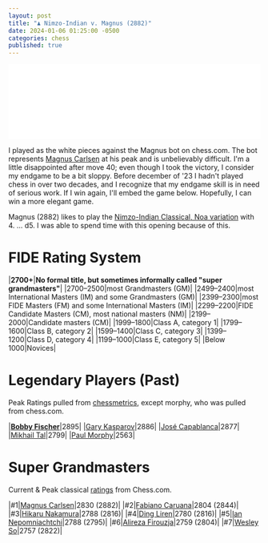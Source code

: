 ```yaml
---
layout: post
title: "♟️ Nimzo-Indian v. Magnus (2882)"
date: 2024-01-06 01:25:00 -0500
categories: chess
published: true
---
```


<!-- # The Opening -->

<!-- <iframe id="11387467" allowtransparency="true" frameborder="0" style="width:100%;border:none;" src="//www.chess.com/emboard?id=11387467"></iframe><script>window.addEventListener("message",e=>{e['data']&&"11387467"===e['data']['id']&&document.getElementById(`${e['data']['id']}`)&&(document.getElementById(`${e['data']['id']}`).style.height=`${e['data']['frameHeight']+30}px`)});</script> -->

<!-- <iframe id="11387489" allowtransparency="true" frameborder="0" style="width:100%;border:none;" src="//www.chess.com/emboard?id=11387489"></iframe><script>window.addEventListener("message",e=>{e['data']&&"11387489"===e['data']['id']&&document.getElementById(`${e['data']['id']}`)&&(document.getElementById(`${e['data']['id']}`).style.height=`${e['data']['frameHeight']+30}px`)});</script> -->

<!-- # Middle Game -->

<!-- # Endgame -->

<!-- # The Full Game -->

<iframe id="11387487" allowtransparency="true" frameborder="0" style="width:100%;border:none;" src="//www.chess.com/emboard?id=11387487"></iframe><script>window.addEventListener("message",e=>{e['data']&&"11387487"===e['data']['id']&&document.getElementById(`${e['data']['id']}`)&&(document.getElementById(`${e['data']['id']}`).style.height=`${e['data']['frameHeight']+30}px`)});</script>

I played as the white pieces against the Magnus bot on chess.com. The bot represents [Magnus Carlsen](https://www.chess.com/players/magnus-carlsen) at his peak and is unbelievably difficult. I'm a little disappointed after move 40; even though I took the victory, I consider my endgame to be a bit sloppy. Before december of '23 I hadn't played chess in over two decades, and I recognize that my endgame skill is in need of serious work. If I win again, I'll embed the game below. Hopefully, I can win a more elegant game.

Magnus (2882) likes to play the [Nimzo-Indian Classical, Noa variation](https://www.chess.com/openings/Nimzo-Indian-Defense-Classical-Noa-Variation) with 4. ... d5. I was able to spend time with this opening because of this.

<!-- The first sixteen moves are book moves; the [Nimzo-Indian Classical, Noa variation](https://www.chess.com/openings/Nimzo-Indian-Defense-Classical-Noa-Variation) with the bot playing 4. ... d5. (MCO 15 ed. pp. 543-44 (g. Sokolov)). You can also see [my other chess game](https://sevenshepherd.github.io/chess-games/) were I use the Chigorin defense with the white pieces.  -->

<!-- [Event "Vs. Computer"]
[Site "http://Chess.com"]
[Date "2024-01-07"]
[White "TheEsperantist"]
[Black "Magnus"]
[Result "1-0"]
[BlackElo "2882"]
[TimeControl "-"]
[Termination "TheEsperantist won by checkmate"]
1. d4 Nf6 2. c4 e6 3. Nc3 Bb4 4. Qc2 d5 5. a3 Bxc3+ 6. Qxc3 Ne4 7. Qc2 c5 8.
dxc5 Nc6 9. cxd5 exd5 10. Nf3 Bf5 11. b4 Ng3 12. Qb2 Nxh1 13. Qxg7 Rf8 14. Bh6
Qe7 15. Qxf8+ Qxf8 16. Bxf8 Kxf8 17. b5 Ne7 18. g3 Rc8 19. Rc1 a6 20. Nd4 Ra8
21. Nxf5 Nxf5 22. c6 Nd6 23. b6 Ke7 24. Bg2 bxc6 25. Rxc6 Ne4 26. Bxh1 Rb8 27.
Bxe4 dxe4 28. a4 a5 29. h4 Kd7 30. Rc7+ Kd8 31. Rxf7 Rxb6 32. Rxh7 Rb4 33. Ra7
Rxa4 34. h5 Ra1+ 35. Kd2 Rh1 36. g4 Rh4 37. f3 exf3 38. exf3 Ke8 39. Ke3 Rh1 40.
Rxa5 Kf7 41. Ra6 Kg7 42. Ke4 Re1+ 43. Kf5 Re8 44. f4 Rf8+ 45. Kg5 Rf7 46. f5 Rc7
47. Kh4 Rc4 48. Kg5 Rc7 49. f6+ Kh7 50. Kh4 Rf7 51. g5 Rc7 52. g6+ Kh6 53. f7
Rc4+ 54. Kg3 Rc3+ 55. Kf4 Rc8 56. Rc6 Rh8 57. Kg4 Rb8 58. Re6 Kg7 59. Kg5 Rb5+
60. Kg4 Rb8 61. Re8 Rb4+ 62. Kg5 Rb5+ 63. Kg4 Rb4+ 64. Kf5 Rb5+ 65. Re5 Rb8 66.
Re8 Rb5+ 67. Re5 Rb8 68. h6+ Kxh6 69. Re8 Rb5+ 70. Kf6 Kh5 71. f8=Q Rb6+ 72. Kf7
Rb7+ 73. Re7 Rb5 74. g7 Rf5+ 75. Ke8 Rb5 76. g8=Q Rb8+ 77. Kf7 Rb6 78. Re6 Rb7+
79. Kf6 Rb5 80. Qg6+ Kh4 81. Qfh6+ Rh5 82. Qhxh5# 1-0 -->

# FIDE Rating System

|**2700+**|**No formal title, but sometimes informally called "super grandmasters"**|
|2700–2500|most Grandmasters (GM)|
|2499–2400|most International Masters (IM) and some Grandmasters (GM)|
|2399–2300|most FIDE Masters (FM) and some International Masters (IM)|
|2299–2200|FIDE Candidate Masters (CM), most national masters (NM)|
|2199–2000|Candidate masters (CM)|
|1999–1800|Class A, category 1|
|1799–1600|Class B, category 2|
|1599–1400|Class C, category 3|
|1399–1200|Class D, category 4|
|1199–1000|Class E, category 5|
|Below 1000|Novices|

# Legendary Players (Past)

Peak Ratings pulled from [chessmetrics](chessmetrics.com), except morphy, who was pulled from chess.com.

|[**Bobby Fischer**](http://www.chessmetrics.com/cm/CM2/PlayerProfile.asp?Params=196601SSSSS3S038178196609131000000000000010100)|2895|
|[Gary Kasparov](http://www.chessmetrics.com/cm/CM2/PlayerProfile.asp?Params=196601SSSSS5S062926196609131000000000000010100)|2886|
|[José Capablanca](http://www.chessmetrics.com/cm/CM2/PlayerProfile.asp?Params=196601SSSSS5S019593196609131000000000000010100)|2877|
|[Mikhail Tal](http://www.chessmetrics.com/cm/CM2/PlayerProfile.asp?Params=196601SSSSS5S129382196609131000000000000010100)|2799|
|[Paul Morphy](https://www.chess.com/players/paul-morphy)|2563|

<!-- [](https://en.wikipedia.org/wiki/Paul_Morphy) -->

# Super Grandmasters

Current & Peak classical [ratings](https://www.chess.com/ratings) from Chess.com.

|#1|[Magnus Carlsen](https://www.chess.com/players/magnus-carlsen)|2830 (2882)|
|#2|[Fabiano Caruana](https://www.chess.com/players/fabiano-caruana)|2804 (2844)|
|#3|[Hikaru Nakamura](https://www.chess.com/players/Hikaru-Nakamura)|2788 (2816)|
|#4|[Ding Liren](https://www.chess.com/players/ding-liren)|2780 (2816)|
|#5|[Ian Nepomniachtchi](https://www.chess.com/players/ian-nepomniachtchi)|2788 (2795)|
|#6|[Alireza Firouzja](https://www.chess.com/players/alireza-firouzja)|2759 (2804)|
|#7|[Wesley So](https://www.chess.com/players/wesley-so)|2757 (2822)|

<!-- |#1|[Magnus Carlsen](https://www.chess.com/players/magnus-carlsen)|[YouTube](https://www.youtube.com/@themagnuscarlsen)|2830|
|#2|[Fabiano Caruana](https://www.chess.com/players/fabiano-caruana)|N/A|2804|
|#3|[Hikaru Nakamura](https://www.chess.com/players/Hikaru-Nakamura)|[YouTube](https://www.youtube.com/@GMHikaru)|2788|
|#4|[Ding Liren](https://www.chess.com/players/ding-liren)|N/A|2780|
|#5|[Ian Nepomniachtchi](https://www.chess.com/players/ian-nepomniachtchi)|N/A|2788|
|#6|[Wesley So](https://www.chess.com/players/wesley-so)|N/A|2757| -->

<!-- # Grandmasters

The following are a list of Grandmasters that I've found to be good teachers on YouTube.

|[Igor Smirnov](https://www.chessgames.com/player/igor_smirnov.html)|[YouTube](https://www.youtube.com/@GMIgorSmirnov)|2505| -->

<!-- |[Levy Rozman](https://www.chess.com/players/levy-rozman)|[YouTube Channel](https://www.youtube.com/@GothamChess)|2420| -->